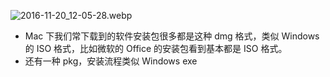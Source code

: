

![2016-11-20_12-05-28.webp](https://openfilecdn.upupmo.com/upupmo-article/mac/basic/mac-basic-4-dmg-file.png)


- Mac 下我们常下载到的软件安装包很多都是这种 dmg 格式，类似 Windows 的 ISO 格式，比如微软的 Office 的安装包看到基本都是 ISO 格式。
- 还有一种 pkg，安装流程类似 Windows exe